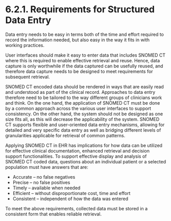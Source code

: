 # 6.2.1. Requirements for Structured Data Entry

Data entry needs to be easy in terms both of the time and effort required to record the information needed, but also easy in the way it fits in with working practices.

User interfaces should make it easy to enter data that includes SNOMED CT where this is required to enable effective retrieval and reuse. Hence, data capture is only worthwhile if the data captured can be usefully reused, and therefore data capture needs to be designed to meet requirements for subsequent retrieval.

SNOMED CT encoded data should be rendered in ways that are easily read and understood as part of the clinical record. Approaches to data entry therefore need to be tailored to the way different groups of clinicians work and think. On the one hand, the application of SNOMED CT must be done by a common approach across the various user interfaces to support consistency. On the other hand, the system should not be designed as one size fits all, as this will decrease the applicability of the system. SNOMED CT supports flexible and user-oriented data entry mechanisms, allowing for detailed and very specific data entry as well as bridging different levels of granularities applicable for retrieval of common patterns.

Applying SNOMED CT in EHR has implications for how data can be utilized for effective clinical documentation, enhanced retrieval and decision support functionalities. To support effective display and analysis of SNOMED CT coded data, questions about an individual patient or a selected population must have answers that are:

  * Accurate – no false negatives
  * Precise – no false positives
  * Timely – available when needed
  * Efficient – without disproportionate cost, time and effort
  * Consistent – independent of how the data was entered

To meet the above requirements, collected data must be stored in a consistent form that enables reliable retrieval.
